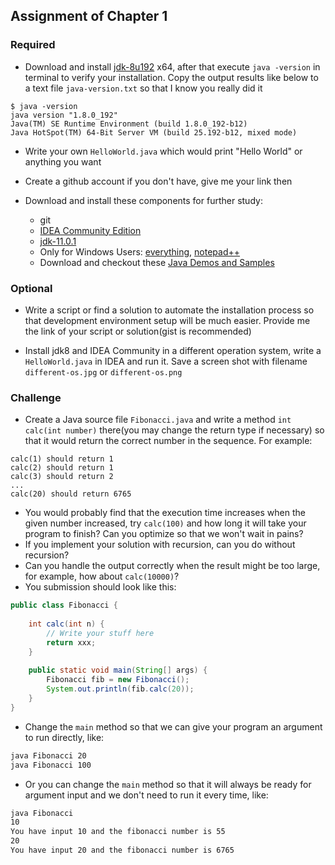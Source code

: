 ## Assignment of Chapter 1

### Required
* Download and install [jdk-8u192](https://www.oracle.com/technetwork/java/javase/downloads/jdk8-downloads-2133151.html) x64,
after that execute `java -version` in terminal to verify your installation.
Copy the output results like below to a text file `java-version.txt` so that I know you really did it
```
$ java -version
java version "1.8.0_192"
Java(TM) SE Runtime Environment (build 1.8.0_192-b12)
Java HotSpot(TM) 64-Bit Server VM (build 25.192-b12, mixed mode)
```

* Write your own `HelloWorld.java` which would print "Hello World" or anything you want

* Create a github account if you don't have, give me your link then

* Download and install these components for further study:  
  + git
  + [IDEA Community Edition](https://www.jetbrains.com/idea/download/#section=windows)
  + [jdk-11.0.1](https://www.oracle.com/technetwork/java/javase/downloads/jdk11-downloads-5066655.html)
  + Only for Windows Users: [everything](https://www.voidtools.com/), [notepad++](https://notepad-plus-plus.org/)
  + Download and checkout these [Java Demos and Samples](https://www.oracle.com/technetwork/java/javase/downloads/jdk8-downloads-2133151.html)

### Optional
* Write a script or find a solution to automate the installation process so that
development environment setup will be much easier. Provide me the link of your script or solution(gist is recommended)

* Install jdk8 and IDEA Community in a different operation system, write a `HelloWorld.java` in IDEA and run it.
Save a screen shot with filename `different-os.jpg` or `different-os.png`

### Challenge
* Create a Java source file `Fibonacci.java` and write a method `int calc(int number)` there(you may
change the return type if necessary) so that it would return the correct number in the sequence. For example:
```
calc(1) should return 1
calc(2) should return 1
calc(3) should return 2
...
calc(20) should return 6765
```
* You would probably find that the execution time increases when the given number increased, try `calc(100)` and how long it will
take your program to finish? Can you optimize so that we won't wait in pains?
* If you implement your solution with recursion, can you do without recursion?
* Can you handle the output correctly when the result might be too large, for example, how about `calc(10000)`?
* You submission should look like this:
```java
public class Fibonacci {
    
    int calc(int n) {
        // Write your stuff here
        return xxx;
    }
    
    public static void main(String[] args) {
        Fibonacci fib = new Fibonacci();
        System.out.println(fib.calc(20));
    }
}
```
* Change the `main` method so that we can give your program an argument to run directly, like:
```cmd
java Fibonacci 20
java Fibonacci 100
```
* Or you can change the `main` method so that it will always be ready for argument input and we don't need to run it every time, like:
```cmd
java Fibonacci
10
You have input 10 and the fibonacci number is 55
20
You have input 20 and the fibonacci number is 6765
```
